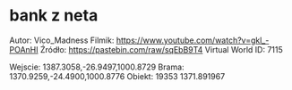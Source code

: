# bank z neta

Autor: Vico_Madness
Filmik: https://www.youtube.com/watch?v=gkl_-POAnHI
Źródło: https://pastebin.com/raw/sqEbB9T4 
Virtual World ID: 7115

Wejscie: 1387.3058,-26.9497,1000.8729
Brama: 1370.9259,-24.4900,1000.8776 Obiekt: 19353 1371.891967
